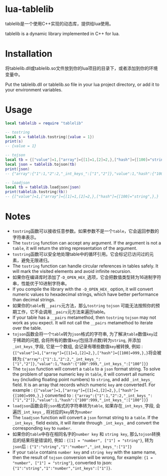 # lua-tablelib

tablelib是一个使用C++实现的动态库，提供给lua使用。

tablelib is a dynamic library implemented in C++ for lua.

# Installation

将tablelib.dll或tablelib.so文件放到你的lua项目的目录下，或者添加到你的环境变量中。

Put the tablelib.dll or tablelib.so file in your lua project directory, or add it to your environment variables.

# Usage
```lua
local tablelib = require "tablelib"

-- tostring
local s = tablelib.tostring({value = 1})
print(s)
-- {value = 1}

-- tojson
local tb = {["value"]=1,["array"]={[1]=1,[2]=2,},["hash"]={[100]="string",},}
local json = tablelib.tojson(tb)
print(json)
-- {"array":{"1":1,"2":2,"_int_keys_":["1","2"]},"value":1,"hash":{"100":"string","_int_keys_":["100"]}}

-- loadjson
local tb = tablelib.loadjson(json)
print(tablelib.tostring(tb))
-- {["value"]=1,["array"]={[1]=1,[2]=2,},["hash"]={[100]="string",},}
```

# Notes
- `tostring`函数可以接收任意参数。如果参数不是一个`table`，它会返回参数的字符串表示。
- The `tostring` function can accept any argument. If the argument is not a `table`, it will return the string representation of the argument.
- `tostring`函数可以安全地处理table中的循环引用。它会标记已访问过的元素，避免无限递归。
- The `tostring` function can handle circular references in tables safely. It will mark the visited elements and avoid infinite recursion.
- 如果你在编译库时添加了`-D_OPEN_HEX_`选项，它会把数值类型转为16进制字符串，性能优于10进制字符串。
- If you compile the library with the `-D_OPEN_HEX_` option, it will convert numeric values to hexadecimal strings, which have better performance than decimal strings.
- 如果你的`table`有`__pairs`元方法，那么`tostring` `tojson` 可能无法按照你的预期工作，它不会调用`__pairs`元方法来遍历table。
- If your table has a `__pairs` metamethod, then `tostring` `tojson` may not work as you expect. It will not call the `__pairs` metamethod to iterate over the table.
- `tojson`函数会将一个`table`转为`json`格式的字符串, 为了解决`table`数值`key`过于稀疏的问题, 会将所有的数值`key`(包括浮点数)转为`string`, 并添加`_int_keys_`字段, 它是一个数组, 会记录有哪些数值`key`被转换, 例如 : `{["value"]=1,["array"]={[1]=1,[2]=2,},["hash"]={[100]=999,},}`将会被转为:`{"array":{"1":1,"2":2,"_int_keys_":["1","2"]},"value":1,"hash":{"100":999,"_int_keys_":["100"]}}`
- The `tojson` function will convert a `table` to a `json` format string. To solve the problem of sparse numeric key in `table`, it will convert all numeric `key` (including floating point numbers) to `string`, and add `_int_keys_` field. It is an array that records which numeric `key` are converted1. For example : `{["value"]=1,["array"]={[1]=1,[2]=2,},["hash"]={[100]=999,},}` converted to : `{"array":{"1":1,"2":2,"_int_keys_":["1","2"]},"value":1,"hash":{"100":999,"_int_keys_":["100"]}}`
- `loadjson`函数会将`json`格式的字符串转为`table`, 如果存在`_int_keys_`字段, 会遍历`_int_keys_`, 将对应的`key`转为`number`
- The `loadjson` function will convert a `json` format string to a `table`. If the `_int_keys_` field exists, it will iterate through `_int_keys_` and convert the corresponding `key` to `number`.
- 如果你的`table`中存在相同名字的`number key` 和 `string key`, 那么`tojson`转换后的结果将是错误的, 例如 : `{[1] = "number", ["1"] = "string"}`, 转为`json`后 : `{"1":"string","1":"number","_int_keys_":["1"]}`
- If your `table` contains `number key` and `string key` with the same name, then the result of `tojson` conversion will be wrong, for example: `{1 = "number", ["1"] = "string"}`, converted to json: `{"1":"string","1":"number","int_keys":["1"]}`.
